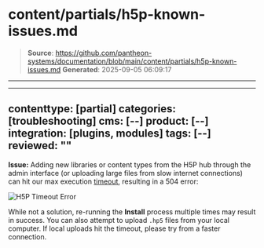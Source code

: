 # content/partials/h5p-known-issues.md

> **Source**: https://github.com/pantheon-systems/documentation/blob/main/content/partials/h5p-known-issues.md
> **Generated**: 2025-09-05 06:09:17

---

---
contenttype: [partial]
categories: [troubleshooting]
cms: [--]
product: [--]
integration: [plugins, modules]
tags: [--]
reviewed: ""
---

<ReviewDate date="2019-11-05" />

**Issue:** Adding new libraries or content types from the H5P hub through the admin interface (or uploading large files from slow internet connections) can hit our max execution [timeout](/timeouts), resulting in a 504 error:

<Image alt="H5P Timeout Error" path="h5p-timeout.png" />

While not a solution, re-running the **Install** process multiple times may result in success. You can also attempt to upload `.hp5` files from your local computer. If local uploads hit the timeout, please try from a faster connection.
